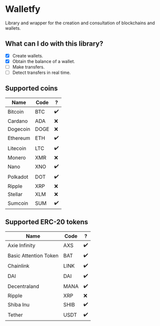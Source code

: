 # Walletfy
Library and wrapper for the creation and consultation of blockchains and wallets.

## What can I do with this library?
- [x] Create wallets.
- [x] Obtain the balance of a wallet.
- [ ] Make transfers.
- [ ] Detect transfers in real time.

## Supported coins
|          Name         | Code |  ?  |
| --------------------- | ---- | --- |
| Bitcoin               | BTC  | ✔️ |
| Cardano               | ADA  | ❌ |
| Dogecoin              | DOGE | ❌ |
| Ethereum              | ETH  | ✔️ |
| Litecoin              | LTC  | ✔️ |
| Monero                | XMR  | ❌ |
| Nano                  | XNO  | ✔️ |
| Polkadot              | DOT  | ✔️ |
| Ripple                | XRP  | ❌ |
| Stellar               | XLM  | ❌ |
| Sumcoin               | SUM  | ✔️ |

## Supported ERC-20 tokens
|          Name         | Code |  ?  |
| --------------------- | ---- | --- |
| Axie Infinity         | AXS  | ✔️ |
| Basic Attention Token | BAT  | ✔️ |
| Chainlink             | LINK | ✔️ |
| DAI                   | DAI  | ✔️ |
| Decentraland          | MANA | ✔️ |
| Ripple                | XRP  | ❌ |
| Shiba Inu             | SHIB | ✔️ |
| Tether                | USDT | ✔️ |
